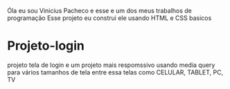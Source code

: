 Óla eu sou Vinicius Pacheco e esse e um dos meus trabalhos de programação 
Esse projeto eu construi ele usando HTML e CSS basicos
# Projeto-login
projeto tela de login
e um projeto mais respomssivo usando media query para vários tamanhos de tela 
entre essa telas como CELULAR, TABLET, PC, TV 
